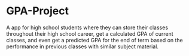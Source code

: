 # GPA-Project
A app for high school students where they can store their classes throughout their high school career, get a calculated GPA of current classes, and even get a predicted GPA for the end of term based on the performance in previous classes with similar subject material.
